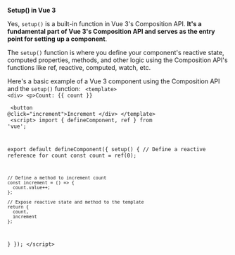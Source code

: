 <b>Setup() in Vue 3</b>


Yes, `setup()` is a built-in function in Vue 3's Composition API. <b>It's a fundamental part of Vue 3's Composition API and serves as the entry point for setting up a component</b>.

The `setup()` function is where you define your component's reactive state, computed properties, methods, and other logic using the Composition API's functions like ref, reactive, computed, watch, etc.

Here's a basic example of a Vue 3 component using the Composition API and the `setup()` function:
<code>
&lt;template>
  &lt;div>
    &lt;p>Count: {{ count }}</p>
    &lt;button @click="increment">Increment</button>
  &lt;/div>
&lt;/template>
</code>
<code>
&lt;script>
import { defineComponent, ref } from 'vue';

export default defineComponent({
  setup() {
    // Define a reactive reference for count
    const count = ref(0);

    // Define a method to increment count
    const increment = () => {
      count.value++;
    };

    // Expose reactive state and method to the template
    return {
      count,
      increment
    };
  }
});
&lt;/script>
</code>

